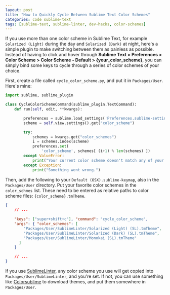 ```yaml
---
layout: post
title: "How to Quickly Cycle Between Sublime Text Color Schemes"
categories: code sublime-text
tags: [sublime-text, sublime-linter, dev-hacks, color-schemes]
---
```


If you use more than one color scheme in Sublime Text, for example `Solarized (Light)` during the day and `Solarized (Dark)` at night, here's a simple plugin to make switching between them as painless as possible. Instead of having to click and hover through __Sublime Text > Preferences > Color Scheme > Color Scheme - Default > {your_color_scheme}__, you can simply bind some keys to cycle through a series of color schemes of your choice.

First, create a file called `cycle_color_scheme.py`, and put it in `Packages/User`. Here's mine:

~~~python
import sublime, sublime_plugin

class CycleColorSchemeCommand(sublime_plugin.TextCommand):
    def run(self, edit, **kwargs):

        preferences = sublime.load_settings('Preferences.sublime-settings')
        scheme = self.view.settings().get("color_scheme")

        try:
            schemes = kwargs.get("color_schemes")
            i = schemes.index(scheme)
            preferences.set(
                'color_scheme', schemes[ (i+1) % len(schemes) ])
        except ValueError:
            print("Your current color scheme doesn't match any of your args.")
        except Exception:
            print("Something went wrong.")
~~~

Then, add the following to your `Default (OSX).sublime-keymap`, also in the `Packages/User` directory. Put your favorite color schemes in the `color_schmes` list. These need to be entered as relative paths to color scheme files: `{color_scheme}.tmTheme`.

~~~json
{
    // ...
    
    "keys": ["super+shift+c"], "command": "cycle_color_scheme",
    "args": { "color_schemes": [
        "Packages/User/SublimeLinter/Solarized (Light) (SL).tmTheme",
        "Packages/User/SublimeLinter/Solarized (Dark) (SL).tmTheme",
        "Packages/User/SublimeLinter/Monokai (SL).tmTheme"
      ]
    }

    // ...
}
~~~

If you use [SublimeLinter](./sublime-linter), any color scheme you use will get copied into `Packages/User/SublimeLinter`, and you're set. If not, you can use something like [Colorsublime](http://colorsublime.com/) to download themes, and put them somewhere in `Packages/User`. 
